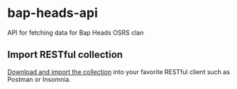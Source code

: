 # bap-heads-api

API for fetching data for Bap Heads OSRS clan

## Import RESTful collection
[Download and import the collection](https://github.com/Raymond-Cox/bap-heads-api/blob/main/REST.json) into your favorite RESTful client such as Postman or Insomnia.
